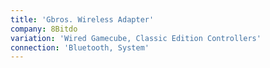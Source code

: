 ```yaml
---
title: 'Gbros. Wireless Adapter'
company: 8Bitdo
variation: 'Wired Gamecube, Classic Edition Controllers'
connection: 'Bluetooth, System'
---
```

